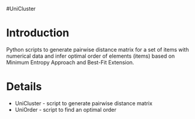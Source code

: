#UniCluster

# Introduction #

Python scripts to generate pairwise distance matrix for a set of items with numerical data and infer optimal order of elements (items) based on Minimum Entropy Approach and Best-Fit Extension.


# Details #

  * UniCluster - script to generate pairwise distance matrix
  * UniOrder - script to find an optimal order